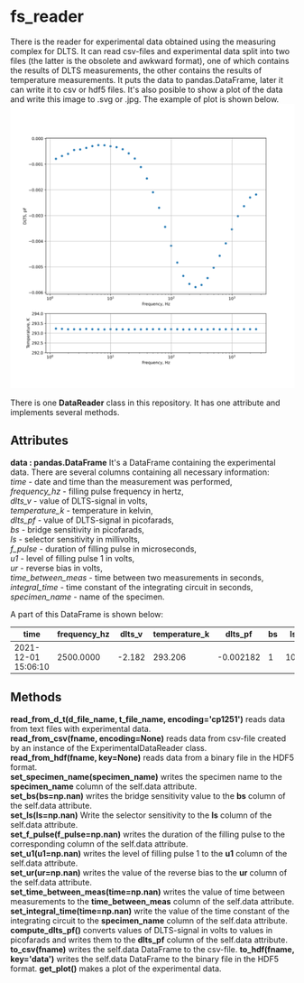 # fs_reader
There is the reader for experimental data obtained using the measuring complex for DLTS. It can read csv-files and experimental data split into two files (the latter is the obsolete and awkward format), one of which contains the results of DLTS measurements, the other contains the results of temperature measurements. It puts the data to pandas.DataFrame, later it can write it to csv or hdf5 files. It's also posible to show a plot of the data and write this image to .svg or .jpg. The example of plot is shown below.
![plot example](example_data\example.svg)

There is one **DataReader** class in this repository. It has one attribute and implements several methods.

## Attributes
**data : pandas.DataFrame**
It's a DataFrame containing the experimental data. There are several columns containing all necessary information:  
*time* - date and time than the measurement was performed,  
*frequency_hz* - filling pulse frequency in hertz,  
*dlts_v* - value of DLTS-signal in volts,  
*temperature_k* - temperature in kelvin,  
*dlts_pf* - value of DLTS-signal in picofarads,  
*bs* - bridge sensitivity in picofarads,  
*ls* - selector sensitivity in millivolts,  
*f_pulse* - duration of filling pulse in microseconds,  
*u1* - level of filling pulse 1 in volts,  
*ur* - reverse bias in volts,  
*time_between_meas* - time between two measurements in seconds,  
*integral_time* - time constant of the integrating circuit in seconds,  
*specimen_name* - name of the specimen.

A part of this DataFrame is shown below:

|                time |  frequency_hz |  dlts_v |  temperature_k |   dlts_pf |  bs |  ls | f_pulse |   u1 |    ur | time_between_meas | integral_time |      specimen_name |
| ------------------- | ------------- | ------- | -------------- | --------- | --- | --- | ------- | ---- | ----- | ----------------- | ------------- | ------------------ |
| 2021-12-01 15:06:10 |     2500.0000 |  -2.182 |        293.206 | -0.002182 |   1 | 100 |      20 | -1.0 | -12.0 |               3.5 |           3.0 | КТ117№3_п1(база 2) |


## Methods
**read_from_d_t(d_file_name, t_file_name, encoding='cp1251')** reads data from text files with experimental data.  
**read_from_csv(fname, encoding=None)** reads data from csv-file created by an instance of the ExperimentalDataReader class.  
**read_from_hdf(fname, key=None)** reads data from a binary file in the HDF5 format.  
**set_specimen_name(specimen_name)** writes the specimen name to the **specimen_name** column of the self.data attribute.  
**set_bs(bs=np.nan)** writes the bridge sensitivity value to the **bs** column of the self.data attribute.  
**set_ls(ls=np.nan)** Write the selector sensitivity to the **ls** column of the self.data attribute.  
**set_f_pulse(f_pulse=np.nan)** writes the duration of the filling pulse to the corresponding column of the self.data attribute.  
**set_u1(u1=np.nan)** writes the level of filling pulse 1 to the **u1** column of the self.data attribute.  
**set_ur(ur=np.nan)** writes the value of the reverse bias to the **ur** column of the self.data attribute.  
**set_time_between_meas(time=np.nan)** writes the value of time between measurements to the **time_between_meas** column of the self.data attribute.
**set_integral_time(time=np.nan)** write the value of the time constant of the integrating circuit to the **specimen_name** column of the self.data attribute.
**compute_dlts_pf()** converts values of DLTS-signal in volts to values in picofarads and writes them to the **dlts_pf** column of the self.data attribute.
**to_csv(fname)** writes the self.data DataFrame to the csv-file.
**to_hdf(fname, key='data')** writes the self.data DataFrame to the binary file in the HDF5 format.
**get_plot()** makes a plot of the experimental data.
